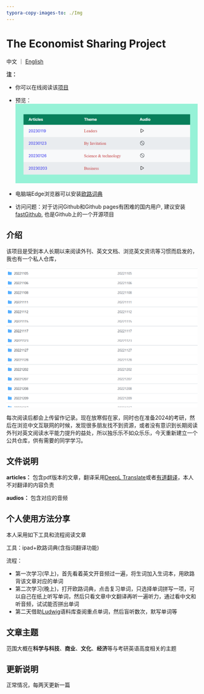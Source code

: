 ```yaml
---
typora-copy-images-to: ./Img
---
```


# The Economist Sharing Project
中文 ｜ [English](README.md)

**注：** 

- 你可以在线阅读该<a href="https://ascendho.github.io/The-Economist-Sharing/src/entry/entry.html" target="_blank">项目</a>
- 预览：![image-20230206194148345](img/image-20230206194148345.png)

- 电脑端Edge浏览器可以安装[欧路词典](https://dict.eudic.net/)
- 访问问题：对于访问Github和Github pages有困难的国内用户, 建议安装<a href="https://github.com/dotnetcore/FastGithub" target="_blank">fastGithub</a>, 也是Github上的一个开源项目

## 介绍

该项目是受到本人长期以来阅读外刊、英文文档、浏览英文资讯等习惯而启发的，我也有一个私人仓库，

![image-20230119213553585](img/image-20230119213553585.png)

每次阅读后都会上传留作记录。现在放寒假在家，同时也在准备2024的考研，然后在浏览中文互联网的时候，发现很多朋友找不到资源，或者没有意识到长期阅读外刊对英文阅读水平能力提升的益处，所以独乐乐不如众乐乐，今天重新建立一个公共仓库，供有需要的同学学习。



## 文件说明

**articles：** 包含pdf版本的文章，翻译采用[DeepL Translate](https://www.deepl.com/translator)或者[有道翻译](https://fanyi.youdao.com/index.html#/)，本人不对翻译的内容负责

**audios：** 包含对应的音频



## 个人使用方法分享

本人采用如下工具和流程阅读文章

工具：ipad+欧路词典(含指词翻译功能)

流程：

- 第一次学习(早上)，首先看着英文开音频过一遍，将生词加入生词本，用欧路背该文章对应的单词
- 第二次学习(晚上)，打开欧路词典，点击复习单词，只选择单词拼写一项，可以自己在纸上听写单词，然后只看文章中文翻译再听一遍听力，通过看中文和听音频，试试能否拼出单词
- 第二天借助<a href="https://ludwig.guru" target="_blank">Ludwig</a>语料库查阅重点单词，然后盲听数次，默写单词等



## 文章主题

范围大概在**科学与科技**、**商业**、**文化**、**经济**等与考研英语高度相关的主题



## 更新说明

正常情况，每两天更新一篇









